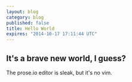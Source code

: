 ```yaml
---
layout: blog
category: blog
published: false
title: Hello World
expires: "2014-10-17 17:11:44 UTC"
---
```


## It's a brave new world, I guess?

The prose.io editor is sleak, but it's no vim.
